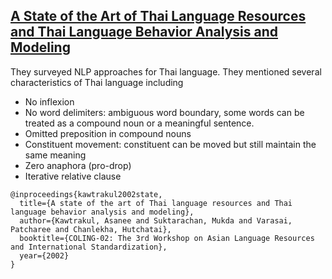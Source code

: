 ## [A State of the Art of Thai Language Resources and Thai Language Behavior Analysis and Modeling](https://dl.acm.org/doi/10.3115/1118759.1118766)

They surveyed NLP approaches for Thai language. They mentioned several characteristics of Thai language including
-   No inflexion
-   No word delimiters: ambiguous word boundary, some words can be treated as a compound noun or a meaningful sentence.
-   Omitted preposition in compound nouns
-   Constituent movement: constituent can be moved but still maintain the same meaning
-   Zero anaphora (pro-drop)
-   Iterative relative clause


```
@inproceedings{kawtrakul2002state,
  title={A state of the art of Thai language resources and Thai language behavior analysis and modeling},
  author={Kawtrakul, Asanee and Suktarachan, Mukda and Varasai, Patcharee and Chanlekha, Hutchatai},
  booktitle={COLING-02: The 3rd Workshop on Asian Language Resources and International Standardization},
  year={2002}
}

```